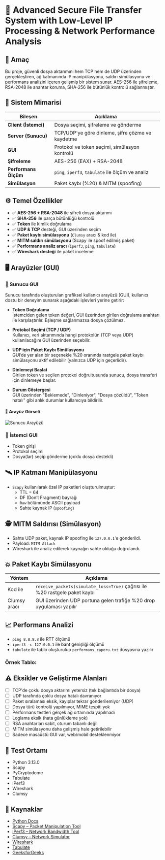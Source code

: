 # 🔐 Advanced Secure File Transfer System with Low-Level IP Processing & Network Performance Analysis

## 📌 Amaç

Bu proje, güvenli dosya aktarımını hem TCP hem de UDP üzerinden gerçekleştiren, ağ katmanında IP manipülasyonu, saldırı simülasyonu ve performans analizini içeren gelişmiş bir sistem sunar. AES-256 ile şifreleme, RSA-2048 ile anahtar koruma, SHA-256 ile bütünlük kontrolü sağlanmıştır.

## 🧱 Sistem Mimarisi

| Bileşen            | Açıklama                                                   |
|--------------------|------------------------------------------------------------|
| **Client (İstemci)**     | Dosya seçimi, şifreleme ve gönderme                      |
| **Server (Sunucu)**      | TCP/UDP'ye göre dinleme, şifre çözme ve kaydetme         |
| **GUI**             | Protokol ve token seçimi, simülasyon kontrolü             |
| **Şifreleme**        | AES-256 (EAX) + RSA-2048                                   |
| **Performans Ölçüm** | `ping`, `iperf3`, `tabulate` ile ölçüm ve analiz           |
| **Simülasyon**       | Paket kaybı (%20) & MITM (spoofing)                        |

## ⚙️ Temel Özellikler

- ✅ **AES-256 + RSA-2048** ile şifreli dosya aktarımı  
- ✅ **SHA-256** ile parça bütünlüğü kontrolü  
- ✅ **Token** ile kimlik doğrulama  
- ✅ **UDP & TCP** desteği, GUI üzerinden seçim  
- ✅ **Paket kaybı simülasyonu** (`Clumsy` aracı & kod ile)  
- ✅ **MITM saldırı simülasyonu** (Scapy ile spoof edilmiş paket)  
- ✅ **Performans analiz aracı** (`iperf3`, `ping`, `tabulate`)  
- ✅ **Wireshark desteği** ile paket inceleme  

## 🖥️ Arayüzler (GUI)

### 🔹 Sunucu GUI
Sunucu tarafında oluşturulan grafiksel kullanıcı arayüzü (GUI), kullanıcı dostu bir deneyim sunarak aşağıdaki işlevleri yerine getirir:

- **Token Doğrulama**  
  İstemciden gelen token değeri, GUI üzerinden girilen doğrulama anahtarı ile karşılaştırılır. Eşleşme sağlanmazsa dosya çözülmez.

- **Protokol Seçimi (TCP / UDP)**  
  Kullanıcı, veri aktarımında hangi protokolün (TCP veya UDP) kullanılacağını GUI üzerinden seçebilir.

- **UDP için Paket Kaybı Simülasyonu**  
  GUI’de yer alan bir seçenekle %20 oranında rastgele paket kaybı simülasyonu aktif edilebilir (yalnızca UDP için geçerlidir).

- **Dinlemeyi Başlat**  
  Girilen token ve seçilen protokol doğrultusunda sunucu, dosya transferi için dinlemeye başlar.

- **Durum Göstergesi**  
  GUI üzerinden "Beklemede", "Dinleniyor", "Dosya çözüldü", "Token hatalı" gibi anlık durumlar kullanıcıya bildirilir.

#### 📸 Arayüz Görseli

![Sunucu Arayüzü](![image](https://github.com/user-attachments/assets/87770241-596f-4bae-80fb-d81d35d2d8bf))

### 🔹 İstemci GUI
- Token girişi
- Protokol seçimi
- Dosya(lar) seçip gönderme (çoklu dosya destekli)

## 🛰️ IP Katmanı Manipülasyonu

- `Scapy` kullanılarak özel IP paketleri oluşturulmuştur:
  - TTL = 64
  - DF (Don’t Fragment) bayrağı
  - `Raw` bölümünde ASCII payload
  - Sahte kaynak IP (`spoofing`)

## 🕵️ MITM Saldırısı (Simülasyon)

- Sahte UDP paket, kaynak IP spoofing ile `127.0.0.1`'e gönderildi.
- Payload: `MITM Attack`
- Wireshark ile analiz edilerek kaynağın sahte olduğu doğrulandı.

## 💥 Paket Kaybı Simülasyonu

| Yöntem        | Açıklama                                                                 |
|---------------|--------------------------------------------------------------------------|
| Kod ile       | `receive_packets(simulate_loss=True)` çağrısı ile %20 rastgele paket kaybı |
| Clumsy aracı  | GUI üzerinden UDP portuna gelen trafiğe %20 drop uygulaması yapılır     |

## 📈 Performans Analizi

- `ping 8.8.8.8` ile RTT ölçümü
- `iperf3 -c 127.0.0.1` ile bant genişliği ölçümü
- `tabulate` ile tablo oluşturulup `performans_raporu.txt` dosyasına yazılır

### Örnek Tablo:


## ⚠️ Eksikler ve Geliştirme Alanları

- [ ] TCP'de çoklu dosya aktarımı yetersiz (tek bağlantıda bir dosya)
- [ ] UDP tarafında çoklu dosya hatalı davranıyor
- [ ] Paket sıralaması eksik, kayıplar tekrar gönderilemiyor (UDP)
- [ ] Dosya türü kontrolü yapılmıyor, MIME tespiti yok
- [ ] Performans testleri gerçek ağ ortamında yapılmadı
- [ ] Loglama eksik (hata günlükleme yok)
- [ ] RSA anahtarları sabit, oturum tabanlı değil
- [ ] MITM simülasyonu daha gelişmiş hale getirilebilir
- [ ] Sadece masaüstü GUI var, web/mobil desteklenmiyor

## 🧪 Test Ortamı

- Python 3.13.0
- Scapy
- PyCryptodome
- Tabulate
- iPerf3
- Wireshark
- Clumsy

## 🔗 Kaynaklar

- [Python Docs](https://docs.python.org/3/)
- [Scapy – Packet Manipulation Tool](https://scapy.net)
- [iPerf3 – Network Bandwidth Tool](https://github.com/esnet/iperf)
- [Clumsy – Network Simulator](https://jagt.github.io/clumsy/)
- [Wireshark](https://www.wireshark.org/)
- [Tabulate](https://pypi.org/project/tabulate/)
- [GeeksforGeeks](https://www.geeksforgeeks.org)


